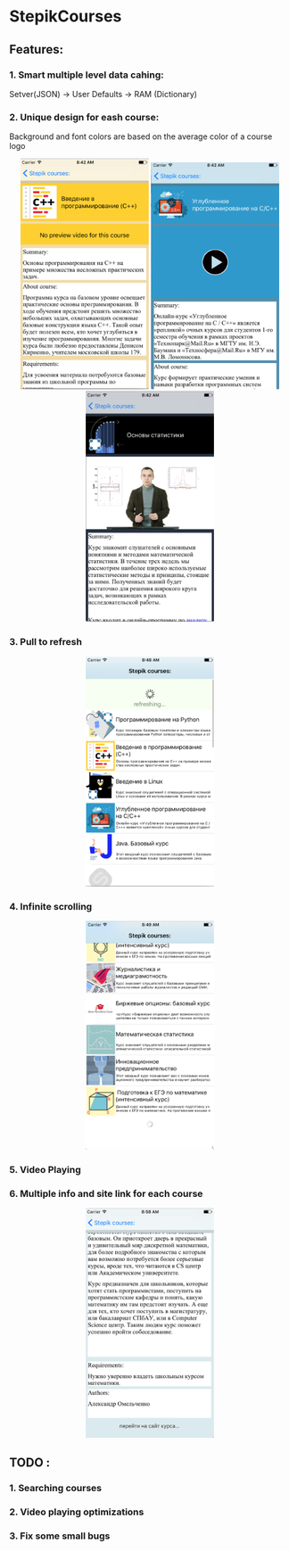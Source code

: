 # StepikCourses

## Features:

### 1. Smart multiple level data cahing:
Setver(JSON) -> User Defaults -> RAM (Dictionary)

### 2. Unique design for eash course:
Background and font colors are based on the average color of a course logo

<p align="center">
<img float="left" src="screenshots/coursePage1.png" width="230"/>
<img float="left" src="screenshots/coursePage2.png" width="230"/>
<img float="left" src="screenshots/coursePage3.png" width="230"/>
</p>

### 3. Pull to refresh

<p align="center">
<img float="left" src="screenshots/pullToRefresh.png" width="230"/>
</p>

### 4. Infinite scrolling

<p align="center">
<img float="left" src="screenshots/infiniteScrolling.png" width="230"/>
</p>

### 5. Video Playing

### 6. Multiple info and site link for each course

<p align="center">
<img float="left" src="screenshots/siteLink.png" width="230"/>
</p>

## TODO :

### 1. Searching courses
### 2. Video playing optimizations
### 3. Fix some small bugs
